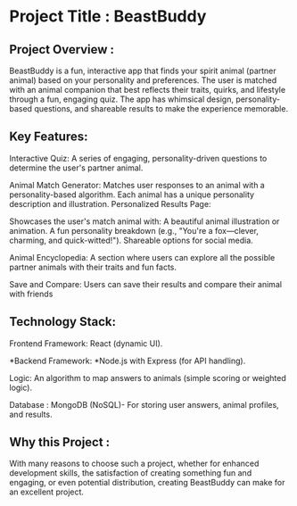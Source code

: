 # Project Title : BeastBuddy

## Project Overview :

BeastBuddy is a fun, interactive app that finds your spirit animal (partner animal) based on your personality and preferences. The user is matched with an animal companion that best reflects their traits, quirks, and lifestyle through a fun, engaging quiz. The app has whimsical design, personality-based questions, and shareable results to make the experience memorable.

## Key Features:

Interactive Quiz: A series of engaging, personality-driven questions to determine the user's partner animal.

Animal Match Generator: Matches user responses to an animal with a personality-based algorithm. Each animal has a unique personality description and illustration. Personalized Results Page:

Showcases the user's match animal with: A beautiful animal illustration or animation. A fun personality breakdown (e.g., "You're a fox—clever, charming, and quick-witted!"). Shareable options for social media.

Animal Encyclopedia: A section where users can explore all the possible partner animals with their traits and fun facts.

Save and Compare: Users can save their results and compare their animal with friends

## Technology Stack:

Frontend Framework: React (dynamic UI).

*Backend Framework: *Node.js with Express (for API handling).

Logic: An algorithm to map answers to animals (simple scoring or weighted logic).

Database : MongoDB (NoSQL)- For storing user answers, animal profiles, and results.

## Why this Project : 
With many reasons to choose such a project, whether for enhanced development skills, the satisfaction of creating something fun and engaging, or even potential distribution, creating BeastBuddy can make for an excellent project.